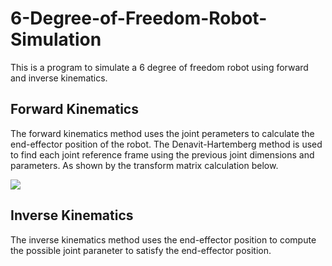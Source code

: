 # 6-Degree-of-Freedom-Robot-Simulation
This is a program to simulate a 6 degree of freedom robot using forward and inverse kinematics.

## Forward Kinematics
The forward kinematics method uses the joint perameters to calculate the end-effector position of the robot. The Denavit-Hartemberg method is used to find each joint reference frame using the previous joint dimensions and parameters. As shown by the transform matrix calculation below.

<img align="centre" src="https://wikimedia.org/api/rest_v1/media/math/render/svg/6963d0c47a3a894ff0719c8df348d188b996074e">

## Inverse Kinematics
The inverse kinematics method uses the end-effector position to compute the possible joint paraneter to satisfy the end-effector position.

